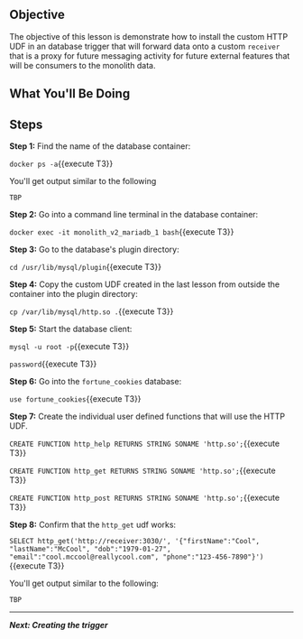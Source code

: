 ## Objective
The objective of this lesson is demonstrate how to install the custom HTTP UDF in an database trigger that will forward data onto a custom `receiver` that is a proxy for future messaging activity for future external features that will be consumers to the monolith data.

## What You'll Be Doing

## Steps

**Step 1:** Find the name of the database container:

`docker ps -a`{{execute T3}}

You'll get output similar to the following

```
TBP

```


**Step 2:** Go into a command line terminal in the database container:

`docker exec -it monolith_v2_mariadb_1 bash`{{execute T3}}

**Step 3:** Go to the database's plugin directory:

`cd /usr/lib/mysql/plugin`{{execute T3}}

**Step 4:** Copy the custom UDF created in the last lesson from outside the container into the plugin directory:

`cp /var/lib/mysql/http.so .`{{execute T3}}

**Step 5:** Start the database client:

`mysql -u root -p`{{execute T3}}

`password`{{execute T3}}

**Step 6:** Go into the `fortune_cookies` database:

`use fortune_cookies`{{execute T3}}

**Step 7:** Create the individual user defined functions that will use the HTTP UDF.

`CREATE FUNCTION http_help RETURNS STRING SONAME 'http.so';`{{execute T3}}

`CREATE FUNCTION http_get RETURNS STRING SONAME 'http.so';`{{execute T3}}

`CREATE FUNCTION http_post RETURNS STRING SONAME 'http.so';`{{execute T3}}

**Step 8:** Confirm that the `http_get` udf works:

`SELECT http_get('http://receiver:3030/', '{"firstName":"Cool", "lastName":"McCool", "dob":"1979-01-27", "email":"cool.mccool@reallycool.com", "phone":"123-456-7890"}')`{{execute T3}}

You'll get output similar to the following:

```
TBP

```


---

***Next: Creating the trigger***
